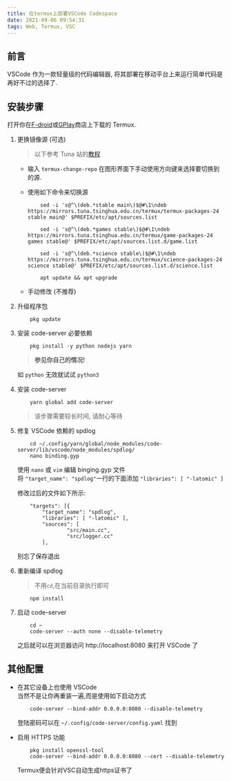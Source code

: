 ```yaml
---
title: 在termux上部署VSCode Codespace
date: 2021-09-06 09:54:31
tags: Web, Termux, VSC
---
```


## 前言

VSCode 作为一款轻量级的代码编辑器, 将其部署在移动平台上来运行简单代码是再好不过的选择了.

## 安装步骤

打开你在[F-droid](https://f-droid.org/en/packages/com.termux/)或[GPlay](https://play.google.com/store/apps/details?id=com.termux&hl=zh&gl=US)商店上下载的 Termux.

1. 更换镜像源 (可选)

   > 以下参考 Tuna 站的[教程](https://mirrors.tuna.tsinghua.edu.cn/help/termux/)

   - 输入 `termux-change-repo` 在图形界面下手动使用方向键来选择要切换到的源.

   - 使用如下命令来切换源

     ```shell
         sed -i 's@^\(deb.*stable main\)$@#\1\ndeb https://mirrors.tuna.tsinghua.edu.cn/termux/termux-packages-24 stable main@' $PREFIX/etc/apt/sources.list

         sed -i 's@^\(deb.*games stable\)$@#\1\ndeb https://mirrors.tuna.tsinghua.edu.cn/termux/game-packages-24 games stable@' $PREFIX/etc/apt/sources.list.d/game.list

         sed -i 's@^\(deb.*science stable\)$@#\1\ndeb https://mirrors.tuna.tsinghua.edu.cn/termux/science-packages-24 science stable@' $PREFIX/etc/apt/sources.list.d/science.list

         apt update && apt upgrade
     ```

   - 手动修改 (不推荐)

2. 升级程序包

    ```shell
        pkg update
    ```

3. 安装 code-server 必要依赖

    ```shell
        pkg install -y python nodejs yarn
    ```

    > **参见你自己的情况!**

    如 `python` 无效就试试 `python3`

3. 安装 code-server

    ```shell
        yarn global add code-server
    ```

    > 该步骤需要较长时间, 请耐心等待

4. 修复 VSCode 依赖的 spdlog

    ```shell
        cd ~/.config/yarn/global/node_modules/code-server/lib/vscode/node_modules/spdlog/
        nano binding.gyp
    ```

    使用 `nano` 或 `vim` 编辑 binging.gyp 文件  
    将 `"target_name": "spdlog"`一行的下面添加 `"libraries": [ "-latomic" ]`

    修改过后的文件如下所示:

    ```gyp
        "targets": [{
            "target_name": "spdlog",
            "libraries": [ "-latomic" ],
            "sources": [
                    "src/main.cc",
                    "src/logger.cc"
            ],
    ```

    别忘了保存退出

5. 重新编译 spdlog

    > 不用`cd`,在当前目录执行即可

    ```shell
        npm install
    ```

6. 启动 code-server

    ```shell
        cd ~
        code-server --auth none --disable-telemetry
    ```

    之后就可以在浏览器访问 http://localhost:8080 来打开 VSCode 了

## 其他配置

- 在其它设备上也使用 VSCode  
  当然不是让你再重装一遍,而是使用如下启动方式

    ```shell
        code-server --bind-addr 0.0.0.0:8080 --disable-telemetry
    ```

    登陆密码可以在 `~/.config/code-server/config.yaml` 找到

- 启用 HTTPS 功能

    ```shell
        pkg install openssl-tool
        code-server --bind-addr 0.0.0.0:8080 --cert --disable-telemetry
    ```

    Termux便会针对VSC自动生成https证书了
